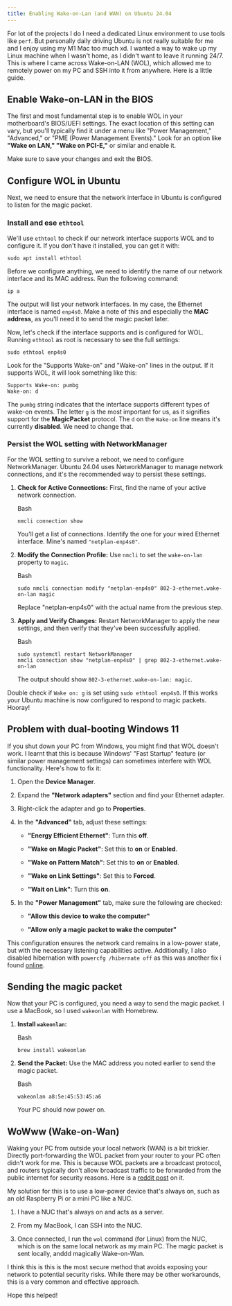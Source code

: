 ```yaml
---
title: Enabling Wake-on-Lan (and WAN) on Ubuntu 24.04
---
```


For lot of the projects I do I need a dedicated Linux environment to use tools like `perf`. But personally daily driving Ubuntu is not really suitable for me and I enjoy using my M1 Mac too much xd. I wanted a way to wake up my Linux machine when I wasn't home, as I didn't want to leave it running 24/7. This is where I came across Wake-on-LAN (WOL), which allowed me to remotely power on my PC and SSH into it from anywhere. Here is a little guide.
 
## Enable Wake-on-LAN in the BIOS 

The first and most fundamental step is to enable WOL in your motherboard's BIOS/UEFI settings. The exact location of this setting can vary, but you'll typically find it under a menu like "Power Management," "Advanced," or "PME (Power Management Events)." Look for an option like **"Wake on LAN," "Wake on PCI-E,"** or similar and enable it.

Make sure to save your changes and exit the BIOS.

## Configure WOL in Ubuntu

Next, we need to ensure that the network interface in Ubuntu is configured to listen for the magic packet.

### Install and ese `ethtool`

We'll use `ethtool` to check if our network interface supports WOL and to configure it. If you don't have it installed, you can get it with:

```
sudo apt install ethtool
```

Before we configure anything, we need to identify the name of our network interface and its MAC address. Run the following command:

```
ip a
```

The output will list your network interfaces. In my case, the Ethernet interface is named `enp4s0`. Make a note of this and especially the **MAC address**, as you'll need it to send the magic packet later.

Now, let's check if the interface supports and is configured for WOL. Running `ethtool` as root is necessary to see the full settings:


```
sudo ethtool enp4s0
```

Look for the "Supports Wake-on" and "Wake-on" lines in the output. If it supports WOL, it will look something like this:

```
Supports Wake-on: pumbg
Wake-on: d
```

The `pumbg` string indicates that the interface supports different types of wake-on events. The letter `g` is the most important for us, as it signifies support for the **MagicPacket** protocol. The `d` on the `Wake-on` line means it's currently **disabled**. We need to change that.

### Persist the WOL setting with NetworkManager

For the WOL setting to survive a reboot, we need to configure NetworkManager. Ubuntu 24.04 uses NetworkManager to manage network connections, and it's the recommended way to persist these settings.

1. **Check for Active Connections:** First, find the name of your active network connection.
    
    Bash
    
    ```
    nmcli connection show
    ```
    
    You'll get a list of connections. Identify the one for your wired Ethernet interface. Mine's named `"netplan-enp4s0"`.
    
2. **Modify the Connection Profile:** Use `nmcli` to set the `wake-on-lan` property to `magic`.
    
    Bash
    
    ```
    sudo nmcli connection modify "netplan-enp4s0" 802-3-ethernet.wake-on-lan magic
    ```
    
    Replace "netplan-enp4s0" with the actual name from the previous step.
    
3. **Apply and Verify Changes:** Restart NetworkManager to apply the new settings, and then verify that they've been successfully applied.
    
    Bash
    
    ```
    sudo systemctl restart NetworkManager
    nmcli connection show "netplan-enp4s0" | grep 802-3-ethernet.wake-on-lan
    ```
    
    The output should show `802-3-ethernet.wake-on-lan: magic`. 
    


Double check if `Wake on: g`  is set using `sudo ethtool enp4s0`. If this works
your Ubuntu machine is now configured to respond to magic packets. Hooray!

## Problem with dual-booting Windows 11 

If you shut down your PC from Windows, you might find that WOL doesn't work. I learnt that this is because Windows' "Fast Startup" feature (or similar power management settings) can sometimes interfere with WOL functionality. Here's how to fix it:

1. Open the **Device Manager**.
    
2. Expand the **"Network adapters"** section and find your Ethernet adapter.
    
3. Right-click the adapter and go to **Properties**.
    
4. In the **"Advanced"** tab, adjust these settings:
    
    - **"Energy Efficient Ethernet"**: Turn this **off**.
        
    - **"Wake on Magic Packet"**: Set this to **on** or **Enabled**.
        
    - **"Wake on Pattern Match"**: Set this to **on** or **Enabled**.
        
    - **"Wake on Link Settings"**: Set this to **Forced**.
        
    - **"Wait on Link"**: Turn this **on**.
        
5. In the **"Power Management"** tab, make sure the following are checked:
    
    - **"Allow this device to wake the computer"**
        
    - **"Allow only a magic packet to wake the computer"**
        

This configuration ensures the network card remains in a low-power state, but with the necessary listening capabilities active. Additionally, I also disabled hibernation with `powercfg /hibernate off` as this was another fix i found [online](https://superuser.com/questions/1513614/wake-on-lan-doesnt-work-when-power-down-from-windows).


## Sending the magic packet

Now that your PC is configured, you need a way to send the magic packet. I use a MacBook, so I used `wakeonlan` with Homebrew.

1. **Install `wakeonlan`:**
    
    Bash
    
    ```
    brew install wakeonlan
    ```
    
2. **Send the Packet:** Use the MAC address you noted earlier to send the magic packet.
    
    Bash
    
    ```
    wakeonlan a8:5e:45:53:45:a6
    ```
    
    Your PC should now power on.
    


##  WoWww (Wake-on-Wan)
Waking your PC from outside your local network (WAN) is a bit trickier. Directly port-forwarding the WOL packet from your router to your PC often didn't work for me. This is because WOL packets are a broadcast protocol, and routers typically don't allow broadcast traffic to be forwarded from the public internet for security reasons. Here is a [reddit post](https://www.reddit.com/r/HomeServer/comments/10cl7sd/comment/j4gvsr5/?utm_source=share&utm_medium=web3x&utm_name=web3xcss&utm_term=1&utm_content=share_button) on it.

My solution for this is to use a low-power device that's always on, such as an old Raspberry Pi or a mini PC like a NUC.

1. I have a NUC that's always on and acts as a server.
    
2. From my MacBook, I can SSH into the NUC.
    
3. Once connected, I run the `wol` command (for Linux) from the NUC, which is on the same local network as my main PC. The magic packet is sent locally, anddd magically Wake-on-Wan.
    

I think this is this is the most secure method that avoids exposing your network to potential security risks. While there may be other workarounds, this is a very common and effective approach.

Hope this helped!
